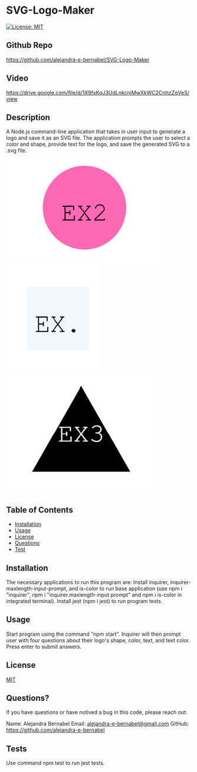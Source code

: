 # SVG-Logo-Maker
[![License: MIT](https://img.shields.io/badge/License-MIT-yellow.svg)](https://opensource.org/licenses/MIT)

## Github Repo
https://github.com/alejandra-e-bernabel/SVG-Logo-Maker

## Video
https://drive.google.com/file/d/1X9fxKqJ3UdLnkcniMwXkWC2CnhzZqVeS/view

## Description

A Node.js command-line application that takes in user input to generate a logo and save it as an SVG file. The application prompts the user to select a color and shape, provide text for the logo, and save the generated SVG to a .svg file.

![Circle Example](/Images/image.png)
![Rectangle Example](/Images/image-1.png)
![Triangle Example](/Images/image-2.png)

## Table of Contents

- [Installation](#installation)
- [Usage](#usage)
- [License](#license)
- [Questions](#questions?)
- [Test](#tests)

## Installation

The necessary applications to run this program are:
Install inquirer, inquirer-maxlength-input-prompt, and is-color to run base application (use npm i "inquirer", npm i "inquirer.maxlength-input prompt" and npm i is-color in integrated terminal). Install jest (npm i jest) to run program tests. 

## Usage

Start program using the command "npm start". Inquirer will then prompt user with four questions about their logo's shape, color, text, and text color. Press enter to submit answers.

## License 

[MIT](https://choosealicense.com/licenses/mit/)

## Questions? 

If you have questions or have notived a bug in this code, please reach out:

Name: Alejandra Bernabel
Email: alejandra-e-bernabel@gmail.com
GitHub: https://github.com/alejandra-e-bernabel

## Tests 

Use command npm test to run jest tests.
